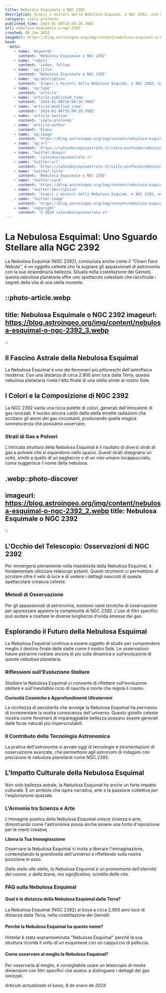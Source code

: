 ```yaml
---
title: Nebulosa Esquimale o NGC 2392
description: Scopri i misteri della Nebulosa Esquimò, o NGC 2392, una meraviglia celeste ricca di colori e storia. Esplora luniverso con noi!
category: cielo-profondo
published_time: 2024-01-08T16:04:20.760Z
url: nebulosa-esquimale-o-ngc-2392
created: 08 Jan 2024
imageUrl: https://blog.astroingeo.org/img/content/nebulosa-esquimal-o-ngc-2392_3.webp
head:
  meta:
    - name: 'keywords'
      content: 'Nebulosa Esquimale o NGC 2392'
    - name: 'robots'
      content: 'index, follow'
    - name: 'og:title'
      content: 'Nebulosa Esquimale o NGC 2392'
    - name: 'og:description'
      content: 'Scopri i misteri della Nebulosa Esquimò, o NGC 2392, una meraviglia celeste ricca di colori e storia. Esplora luniverso con noi!'
    - name: 'og:type'
      content: 'article'
    - name: 'article:published_time'
      content: '2024-01-08T16:04:20.760Z'
    - name: 'article:modified_time'
      content: '2024-01-08T16:04:20.760Z'
    - name: 'article:section'
      content: 'cielo-profondo'
    - name: 'article:author'
      content: 'Elena'
    - name: 'og:image'
      content: 'https://blog.astroingeo.org/img/content/nebulosa-esquimal-o-ngc-2392_3.webp'
    - name: 'og:url'
      content: 'https://caleidoscopioastrale.it/cielo-profondo/nebulosa-esquimale-o-ngc-2392'
    - name: 'twitter:domain'
      content: 'caleidoscopioastrale.it'
    - name: 'twitter:url'
      content: 'https://caleidoscopioastrale.it/cielo-profondo/nebulosa-esquimale-o-ngc-2392'
    - name: 'twitter:title'
      content: 'Nebulosa Esquimale o NGC 2392'
    - name: 'twitter:card'
      content: 'https://blog.astroingeo.org/img/content/nebulosa-esquimal-o-ngc-2392_3.webp'
    - name: 'twitter:description'
      content: 'Scopri i misteri della Nebulosa Esquimò, o NGC 2392, una meraviglia celeste ricca di colori e storia. Esplora luniverso con noi!'
    - name: 'twitter:image'
      content: 'https://blog.astroingeo.org/img/content/nebulosa-esquimal-o-ngc-2392_3.webp'
    - name: 'copyright'
      content: '© 2024 caleidoscopioastrale.it'
---
```

# La Nebulosa Esquimal: Uno Sguardo Stellare alla NGC 2392

La Nebulosa Esquimal (NGC 2392), conosciuta anche come il *"Clown Face Nebula"*, è un oggetto celeste che fa sognare gli appassionati di astronomia con la sua straordinaria bellezza. Situata nella costellazione dei Gemelli, questa nebulosa planetaria offre uno spettacolo celestiale che racchiude i segreti della vita di una stella morente.

::photo-article.webp
---
title: Nebulosa Esquimale o NGC 2392
imageurl: https://blog.astroingeo.org/img/content/nebulosa-esquimal-o-ngc-2392_3.webp
---
::

## Il Fascino Astrale della Nebulosa Esquimal

La Nebulosa Esquimal è uno dei fenomeni più pittoreschi dell'astrofisica moderna. Con una distanza di circa 2.900 anni luce dalla Terra, questa nebulosa planetaria rivela l'atto finale di una stella simile al nostro Sole.

## I Colori e la Composizione di NGC 2392

La NGC 2392 vanta una ricca palette di colori, generati dall'emissione di gas ionizzati. Il nucleo ancora caldo della stella emette radiazioni che eccitano gli atomi dei gas circostanti, producendo quella magica luminescenza che possiamo osservare.

### Strati di Gas e Polveri

L'intricata struttura della Nebulosa Esquimal è il risultato di diversi strati di gas e polvere che si espandono nello spazio. Questi strati disegnano un volto, simile a quello di un pagliaccio o di un viso umano incappucciato, come suggerisce il nome della nebulosa.

.webp::photo-discover
---
imageurl: https://blog.astroingeo.org/img/content/nebulosa-esquimal-o-ngc-2392_2.webp
title: Nebulosa Esquimale o NGC 2392
---
::

## L'Occhio del Telescopio: Osservazioni di NGC 2392

Per immergersi pienamente nella maestosità della Nebulosa Esquimal, è fondamentale utilizzare telescopi potenti. Questi strumenti ci permettono di scrutare oltre il velo di luce e di vedere i dettagli nascosti di questa spettacolare creatura celeste.

### Metodi di Osservazione 

Per gli appassionati di astronomia, esistono varie tecniche di osservazione per apprezzare appieno la complessità di NGC 2392. L'uso di filtri specifici può aiutare a risaltare le diverse lunghezze d'onda emesse dai gas.

## Esplorando il Futuro della Nebulosa Esquimal

La Nebulosa Esquimal continua a essere oggetto di studio per comprendere meglio il destino finale delle stelle come il nostro Sole. Le osservazioni future potranno rivelare ancora di più sulla dinamica e sull'evoluzione di queste nebulose planetarie.

### Riflessioni sull'Evoluzione Stellare

Studiare la Nebulosa Esquimal ci consente di riflettere sull'evoluzione stellare e sull'inevitabile ciclo di nascita e morte che regola il cosmo.

**Curiosità Cosmiche e Approfondimenti Ultraterreni**

La ricchezza di peculiarità che avvolge la Nebulosa Esquimal ha permesso di incrementare la nostra conoscenza dell'universo. Questo gioiello celeste mostra come fenomeni di impareggiabile bellezza possano essere generati dalle forze naturali più imperscrutabili.

### Il Contributo della Tecnologia Astronomica

La pratica dell'astronomia si avvale oggi di tecnologie e strumentazioni di osservazione avanzate, che permettono agli astronomi di indagare con precisione le nebulose planetarie come NGC 2392.

## L'Impatto Culturale della Nebulosa Esquimal

Non solo bellezza astrale, la Nebulosa Esquimal ha anche un forte impatto culturale. È un simbolo che ispira narrativa, arte e la passione collettiva per l'esplorazione spaziale.

### L'Armonia tra Scienza e Arte

L'immagine poetica della Nebulosa Esquimal unisce scienza e arte, dimostrando come l'astronomia possa anche essere una fonte d'ispirazione per le menti creative.

**Libera la Tua Immaginazione**

Osservare la Nebulosa Esquimal ci invita a liberare l'immaginazione, contemplando la grandiosità dell'universo e riflettendo sulla nostra posizione in esso.

_Dalle stelle alle stelle, la Nebulosa Esquimal è un promemoria dell'eternità del cosmo, e della breve, ma significativa, scintilla della vita._

### FAQ sulla Nebulosa Esquimal

#### Qual è la distanza della Nebulosa Esquimal dalla Terra?
La Nebulosa Esquimal (NGC 2392) si trova a circa 2.900 anni luce di distanza dalla Terra, nella costellazione dei Gemelli.

#### Perché la Nebulosa Esquimal ha questo nome?
Hintelai è stata soprannominata "Nebulosa Esquimal" perché la sua struttura ricorda il volto di un esquimese con un cappuccio di pelliccia.

#### Come osservare al meglio la Nebulosa Esquimal?
Per osservarla al meglio, è consigliabile usare un telescopio di medie dimensioni con filtri specifici che aiutino a distinguere i dettagli dei gas ionizzati.

_Artículo actualizado el lunes, 8 de enero de 2024_